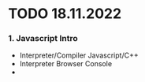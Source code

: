 # TODO 18.11.2022

### 1. Javascript Intro
- Interpreter/Compiler Javascript/C++
- Interpreter Browser Console
- <script> Tag mit inline code
- `alert` Begrüßung
  - <script src=""> Tag mit Javascript Datei `index.js`
  - <script src="" type="module"> Tag mit Javascript Datei `index.js`
  - `import` von Javascript Modulen
  1. Problem: Wann wird die `alert` Nachricht gezeigt?
  2. Lösung: `runWhenDocumentIsLoaded`